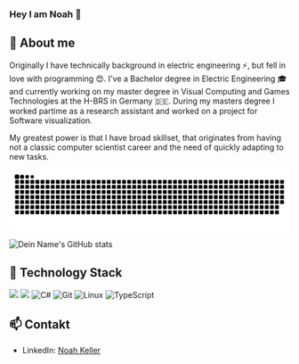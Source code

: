 ### Hey I am Noah 👋

<!--
**proelf98/proelf98** is a ✨ _special_ ✨ repository because its `README.md` (this file) appears on your GitHub profile.

Here are some ideas to get you started:

- 🔭 I’m currently working on ...
- 🌱 I’m currently learning ...
- 👯 I’m looking to collaborate on ...
- 🤔 I’m looking for help with ...
- 💬 Ask me about ...
- 📫 How to reach me: ...
- 😄 Pronouns: ...
- ⚡ Fun fact: ...
-->

## 🌱 About me
Originally I have technically background in electric engineering ⚡, but fell in love with programming 😍.
I've a Bachelor degree in Electric Engineering 🎓  and currently working on my master degree in Visual Computing and Games Technologies at the H-BRS in Germany 🇩🇪.
During my masters degree I worked partime as a research assistant and worked on a project for Software visualization.

My greatest power is that I have broad skillset, that originates from having not a classic computer scientist career and the need of quickly adapting to new tasks. 

<picture>
  <source
    media="(prefers-color-scheme: dark)"
    srcset="https://raw.githubusercontent.com/proelf98/proelf98/output/github-contribution-grid-snake-dark.svg"
  />
  <source
    media="(prefers-color-scheme: light)"
    srcset="https://raw.githubusercontent.com/proelf98/proelf98/output/github-contribution-grid-snake.svg"
  />
  <img
    alt="github contribution grid snake animation"
    src="https://raw.githubusercontent.com/proelf98/proelf98/output/github-contribution-grid-snake.svg"
  />
</picture>


![Dein Name's GitHub stats](https://github-readme-stats.vercel.app/api?username=proelf98&show_icons=true&theme=radical&count_private=true)

## 🔭 Technology Stack
![](https://img.shields.io/badge/Code-Python-informational?style=flat&logo=python&logoColor=white&color=2bbc8a) ![](https://img.shields.io/badge/Code-JavaScript-informational?style=flat&logo=javascript&logoColor=white&color=2bbc8a) ![C#](https://img.shields.io/badge/Code-C%23-informational?style=flat&logo=c-sharp&logoColor=white&color=2bbc8a) ![Git](https://img.shields.io/badge/Tool-Git-informational?style=flat&logo=git&logoColor=white&color=2bbc8a) ![Linux](https://img.shields.io/badge/OS-Linux-informational?style=flat&logo=linux&logoColor=white&color=2bbc8a) ![TypeScript](https://img.shields.io/badge/Code-TypeScript-informational?style=flat&logo=typescript&logoColor=white&color=2bbc8a)

## 📫 Contakt
- LinkedIn: [Noah Keller](https://www.linkedin.com/in/noah-keller-5baa2a1b0/)


